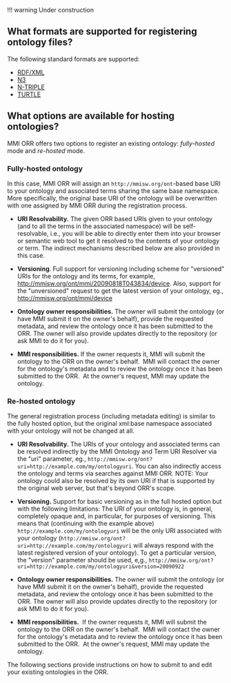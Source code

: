 !!! warning
    Under construction 

## What formats are supported for registering ontology files?

The following standard formats are supported:

*   [RDF/XML](http://www.w3.org/TR/2004/REC-rdf-syntax-grammar-20040210/)
*   [N3](http://en.wikipedia.org/wiki/Notation_3)
*   [N-TRIPLE](http://en.wikipedia.org/wiki/N-Triples)
*   [TURTLE](http://en.wikipedia.org/wiki/Turtle_%28syntax%29)


## What options are available for hosting ontologies?

MMI ORR offers two options to register an existing ontology: _fully-hosted_ mode and _re-hosted_ mode.

### Fully-hosted ontology

In this case, MMI ORR will assign an `http://mmisw.org/ont`-based base URI to your ontology and associated 
terms sharing the same base namespace. More specifically, the original base URI of the ontology will be 
overwritten with one assigned by MMI ORR during the registration process.
  
*   **URI Resolvability.** The given ORR based URIs given to your ontology (and to all the terms in the 
associated namespace) will be self-resolvable, i.e., you will be able to directly enter them into your 
browser or semantic web tool to get it resolved to the contents of your ontology or term. 
The indirect mechanisms described below are also provided in this case.
  
*   **Versioning**. Full support for versioning including scheme for "versioned" URIs for the ontology and its terms, for example, http://mmisw.org/ont/mmi/20090818T043834/device. Also, support for the "unversioned" request to get the latest version of your ontology, eg., http://mmisw.org/ont/mmi/device  

*   **Ontology owner responsibilities.** The owner will submit the ontology (or have MMI submit it on the owner's behalf), provide the requested metadata, and review the ontology once it has been submitted to the ORR. The owner will also provide updates directly to the repository (or ask MMI to do it for you).  

*   **MMI responsibilities.** If the owner requests it, MMI will submit the ontology to the ORR on the owner's behalf.  MMI will contact the owner for the ontology's metadata and to review the ontology once it has been submitted to the ORR.  At the owner's request, MMI may update the ontology.

### Re-hosted ontology

The general registration process (including metadata editing) is similar to the fully hosted option, but 
the original xml:base namespace associated with your ontology will not be changed at all.  

*   **URI Resolvability.** 
The URIs of your ontology and associated terms can be resolved indirectly by 
the MMI Ontology and Term URI Resolver via the "uri" parameter, eg., 
`http://mmisw.org/ont?uri=http://example.com/my/ontologyuri`. 
You can also indirectly access the ontology and terms via searches against MMI ORR. 
NOTE: Your ontology could also be resolved by its own URI if that is supported by the 
original web server, but that's beyond ORR's scope.  

*   **Versioning.** 
Support for basic versioning as in the full hosted option but with the 
following limitations: 
The URI of your ontology is, in general, completely opaque and, in particular, for purposes of versioning. 
This means that (continuing with the example above) `http://example.com/my/ontologyuri` will be the only 
URI associated with your ontology (`http://mmisw.org/ont?uri=http://example.com/my/ontologyuri` will always 
respond with the latest registered version of your ontology). 
To get a particular version, the "version" parameter should be used, e,g., 
`http://mmisw.org/ont?uri=http://example.com/my/ontologyuri&version=20090922`  

*   **Ontology owner responsibilities.** 
The owner will submit the ontology (or have MMI submit it on the owner's behalf), provide the requested 
metadata, and review the ontology once it has been submitted to the ORR. The owner will also provide 
updates directly to the repository (or ask MMI to do it for you).  

*   **MMI responsibilities.**  
If the owner requests it, MMI will submit the ontology to the ORR on the owner's behalf.  
MMI will contact the owner for the ontology's metadata and to review the ontology once it has 
been submitted to the ORR.  At the owner's request, MMI may update the ontology.

The following sections provide instructions on how to submit to and edit your existing ontologies in the ORR.
